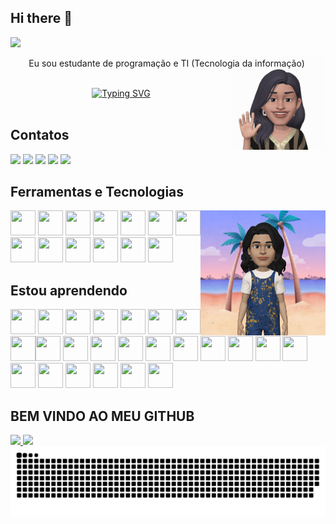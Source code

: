 ## Hi there 👋 

  <img src="https://super.abril.com.br/wp-content/uploads/2016/09/super_imggato_digitando_0.gif" width="350">
  <p align="center">Eu sou estudante de programação e TI (Tecnologia da informação)
<img align="center" alt="" src="./src/header-gif.gif">
  <br>
<img align="right" width="150px" style="margin-top:-20px" src="https://github.com/MeirejaneChaves605/MeirejaneChaves605/blob/main/foto/IMG-20250821-WA0009.jpg?raw=true.png">
</br>
<div dsplay="inline-block">  
<div align="center">
  <a href="https://git.io/typing-svg">
    <img src="https://readme-typing-svg.demolab.com?font=Fira+Code&weight=500&size=22&pause=1000&color=FF00F6&center=true&vCenter=true&random=false&width=524&lines=%E2%8A%B9+Welcome+to+my+profile!+%CB%99%E1%B5%95%CB%99+%E2%8A%B9+" alt="Typing SVG">
  </a>
</div>

<img align="center" alt="" src="./src/header-gif.gif">

<img align="center" alt="" src="./src/header-gif.gif">

## Contatos

<div>
<a href="https://www.youtube.com/@meirejanefigueredo?si=IVMsg0EhuLFFCDfY" target="_blank"><img src="https://img.shields.io/badge/YouTube-FF0000?style=for-the-badge&logo=youtube&logoColor=white" target="_blank"></a>
<a href="https://instagram.com/meirejane_c?igsh=Z2M4dzV0dmI5czE4" target="_blank"><img src="https://img.shields.io/badge/-Instagram-%23E4405F?style=for-the-badge&logo=instagram&logoColor=white" target="_blank"></a>
<a href="https://www.linkedin.com/in/"meirejane-chaves-bb917b380?utm_source=share&utm_campaign=share_via&utm_content=profile&utm_medium=android_app target="_blank"><img src="https://img.shields.io/badge/-LinkedIn-%230077B5?style=for-the-badge&logo=linkedin&logoColor=white" target="_blank"></a> 
<a href="https://www.twitch.tv/seu-usuário-aqui" target="_blank"><img src="https://img.shields.io/badge/Twitch-9146FF?style=for-the-badge&logo=twitch&logoColor=white" target="_blank"></a>
<a href = "mailto:contato@seu-usuário-aqui"><img src="https://img.shields.io/badge/Gmail-D14836?style=for-the-badge&logo=gmail&logoColor=white" target="_blank"></a>
</div>

## Ferramentas e Tecnologias
<img width="200px" align="right" src="https://github.com/MeirejaneChaves605/MeirejaneChaves605/blob/main/imagem/AvatarStickers_20250821_151734_0.png?raw=true.png">
<img src="https://cdn.jsdelivr.net/gh/devicons/devicon/icons/git/git-original.svg" width="40" height="40"/> <img src="https://cdn.jsdelivr.net/gh/devicons/devicon@latest/icons/python/python-original-wordmark.svg" width="40" height="40" /> <img src="https://cdn.jsdelivr.net/gh/devicons/devicon@latest/icons/html5/html5-original-wordmark.svg" width="40" height="40" /> <img src="https://cdn.jsdelivr.net/gh/devicons/devicon@latest/icons/css3/css3-original-wordmark.svg" width="40" height="40" /> <img src="https://cdn.jsdelivr.net/gh/devicons/devicon@latest/icons/javascript/javascript-original.svg" width="40" height="40" /> <img src="https://cdn.jsdelivr.net/gh/devicons/devicon@latest/icons/cplusplus/cplusplus-original.svg" width="40" height="40" /> <img src="https://cdn.jsdelivr.net/gh/devicons/devicon@latest/icons/github/github-original-wordmark.svg" width="40" height="40" /> <img src="https://cdn.jsdelivr.net/gh/devicons/devicon@latest/icons/gitlab/gitlab-original-wordmark.svg" width="40" height="40" />  <img src="https://cdn.jsdelivr.net/gh/devicons/devicon@latest/icons/postgresql/postgresql-original-wordmark.svg" width="40" height="40" /> <img src="https://cdn.jsdelivr.net/gh/devicons/devicon@latest/icons/netbeans/netbeans-original.svg" width="40" height="40" /> <img src="https://cdn.jsdelivr.net/gh/devicons/devicon@latest/icons/eclipse/eclipse-original.svg" width="40" height="40" /> <img src="https://cdn.jsdelivr.net/gh/devicons/devicon@latest/icons/typescript/typescript-original.svg" width="40" height="40" /> <img src="https://cdn.jsdelivr.net/gh/devicons/devicon@latest/icons/vscode/vscode-original-wordmark.svg" width="40" height="40" />
                                            
                                                
## Estou aprendendo

<img src="https://cdn.jsdelivr.net/gh/devicons/devicon/icons/java/java-original.svg" width="40" height="40"/> <img src="https://cdn.jsdelivr.net/gh/devicons/devicon/icons/linux/linux-original.svg" width="40" height="40"/> <img src="https://cdn.jsdelivr.net/gh/devicons/devicon@latest/icons/json/json-original.svg" width="40" height="40" /> <img src="https://cdn.jsdelivr.net/gh/devicons/devicon@latest/icons/react/react-original.svg" width="40" height="40"  /> <img src="https://cdn.jsdelivr.net/gh/devicons/devicon@latest/icons/reactnative/reactnative-original.svg" width="40" height="40"  /> <img src="https://cdn.jsdelivr.net/gh/devicons/devicon@latest/icons/csharp/csharp-original.svg" width="40" height="40"  /> <img src="https://cdn.jsdelivr.net/gh/devicons/devicon@latest/icons/kotlin/kotlin-plain-wordmark.svg" width="40" height="40" /><img src="https://cdn.jsdelivr.net/gh/devicons/devicon@latest/icons/angularjs/angularjs-original.svg" width="40" height="40" /><img src="https://cdn.jsdelivr.net/gh/devicons/devicon@latest/icons/vuejs/vuejs-original-wordmark.svg" width="40" height="40" /> <img src="https://cdn.jsdelivr.net/gh/devicons/devicon@latest/icons/arduino/arduino-plain-wordmark.svg" width="40" height="40" /> <img src="https://cdn.jsdelivr.net/gh/devicons/devicon@latest/icons/postman/postman-original-wordmark.svg" width="40" height="40" /> <img src="https://cdn.jsdelivr.net/gh/devicons/devicon@latest/icons/php/php-original.svg" width="40" height="40" /> <img src="https://cdn.jsdelivr.net/gh/devicons/devicon@latest/icons/photoshop/photoshop-original.svg" width="40" height="40" /> <img src="https://cdn.jsdelivr.net/gh/devicons/devicon@latest/icons/mysql/mysql-original-wordmark.svg" width="40" height="40" />  <img src="https://cdn.jsdelivr.net/gh/devicons/devicon@latest/icons/docker/docker-original-wordmark.svg" width="40" height="40" />  <img src="https://cdn.jsdelivr.net/gh/devicons/devicon@latest/icons/mongodb/mongodb-original-wordmark.svg" width="40" height="40" /> <img src="https://cdn.jsdelivr.net/gh/devicons/devicon@latest/icons/sqldeveloper/sqldeveloper-original.svg" width="40" height="40" /> <img src="https://cdn.jsdelivr.net/gh/devicons/devicon@latest/icons/postman/postman-plain.svg" width="40" height="40"/> <img src="https://cdn.jsdelivr.net/gh/devicons/devicon@latest/icons/kubernetes/kubernetes-original-wordmark.svg" width="40" height="40" />  <img src="https://cdn.jsdelivr.net/gh/devicons/devicon@latest/icons/yaml/yaml-original.svg" width="40" height="40" /> <img src="https://cdn.jsdelivr.net/gh/devicons/devicon@latest/icons/xml/xml-original.svg" width="40" height="40" /> <img src="https://cdn.jsdelivr.net/gh/devicons/devicon@latest/icons/apache/apache-original.svg" width="40" height="40" /> <img src="https://cdn.jsdelivr.net/gh/devicons/devicon@latest/icons/yarn/yarn-line.svg"  width="40" height="40" /> <img src="https://cdn.jsdelivr.net/gh/devicons/devicon@latest/icons/ruby/ruby-original-wordmark.svg" width="40" height="40" />
                                             
## BEM VINDO AO MEU GITHUB
<div>
<a href="https://github.com/MeirejaneChaves605">
<img height="180em" src="https://github-readme-stats.vercel.app/api/top-langs/?username=MeirejaneChaves605&layout=compact&langs_count=7&theme=dracula"/>
<img height="180em" src="https://github-readme-stats.vercel.app/api?username=MeirejaneChaves605&show_icons=true&theme=dracula&include_all_commits=true&count_private=true"/>
</div>

<picture align="center">
  <source media="(prefers-color-scheme: dark)" srcset="https://raw.githubusercontent.com/mari4souza/mari4souza/output/github-contribution-grid-snake-dark.svg">
  <source media="(prefers-color-scheme: light)" srcset="https://raw.githubusercontent.com/mari4souza/mari4souza/output/github-contribution-grid-snake-dark.svg">
  <img align="center" alt="github contribution grid snake animation" src="https://raw.githubusercontent.com/mari4souza/mari4souza/output/github-contribution-grid-snake.svg">
</picture>




